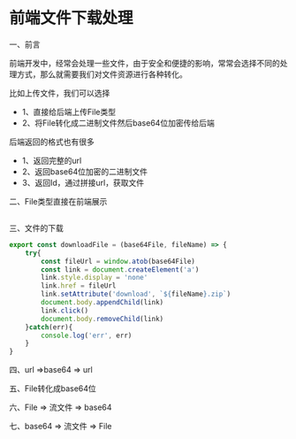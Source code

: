 # 前端文件下载处理

一、前言

前端开发中，经常会处理一些文件，由于安全和便捷的影响，常常会选择不同的处理方式，那么就需要我们对文件资源进行各种转化。

比如上传文件，我们可以选择

- 1、直接给后端上传File类型
- 2、将File转化成二进制文件然后base64位加密传给后端

后端返回的格式也有很多

- 1、返回完整的url
- 2、返回base64位加密的二进制文件
- 3、返回Id，通过拼接url，获取文件

二、File类型直接在前端展示

```
```



三、文件的下载

```js
export const downloadFile = (base64File, fileName) => {
    try{
        const fileUrl = window.atob(base64File)
        const link = document.createElement('a')
        link.style.display = 'none'
        link.href = fileUrl
        link.setAttribute('download', `${fileName}.zip`)
        document.body.appendChild(link)
        link.click()
        document.body.removeChild(link)
    }catch(err){
        console.log('err', err)
    }
}
```



四、url =>base64 => url



五、File转化成base64位



六、File => 流文件 => base64



七、base64 => 流文件 => File